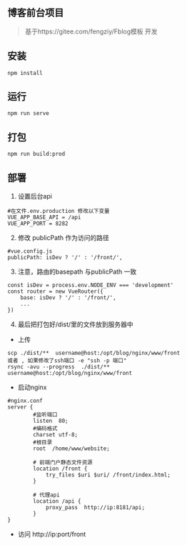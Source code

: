 ## 博客前台项目

> 基于https://gitee.com/fengziy/Fblog模板 开发

## 安装
```
npm install
```
## 运行
```
npm run serve
```

## 打包
```
npm run build:prod
```

## 部署

1. 设置后台api 
```
#在文件.env.production 修改以下变量
VUE_APP_BASE_API = /api
VUE_APP_PORT = 8282

```
2. 修改 publicPath  作为访问的路径 
```
#vue.config.js
publicPath: isDev ? '/' : '/front/',
```

3. 注意，路由的basepath 与publicPath 一致
```
const isDev = process.env.NODE_ENV === 'development'
const router = new VueRouter({
	base: isDev ? '/' : '/front/',
    ...
})
```
4. 最后把打包好/dist/里的文件放到服务器中
- 上传
```shell script
scp ./dist/**  username@host:/opt/blog/nginx/www/front
或者 , 如果修改了ssh端口 -e "ssh -p 端口" 
rsync -avu --progress  ./dist/**  username@host:/opt/blog/nginx/www/front

```
- 启动nginx 
```
#nginx.conf
server {
        #监听端口
        listen  80;
        #编码格式
        charset utf-8;
        #根目录
        root  /home/www/website;

        # 前端门户静态文件资源
        location /front {
            try_files $uri $uri/ /front/index.html;
        }

        # 代理api
        location /api {
            proxy_pass  http://ip:8181/api;
        }
}
```
- 访问 http://ip:port/front
